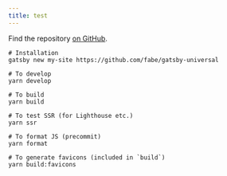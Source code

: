 ```yaml
---
title: test
---
```

Find the repository [on GitHub](https://github.com/fabe/gatsby-universal).

```
# Installation
gatsby new my-site https://github.com/fabe/gatsby-universal

# To develop
yarn develop

# To build
yarn build

# To test SSR (for Lighthouse etc.)
yarn ssr

# To format JS (precommit)
yarn format

# To generate favicons (included in `build`)
yarn build:favicons
```
